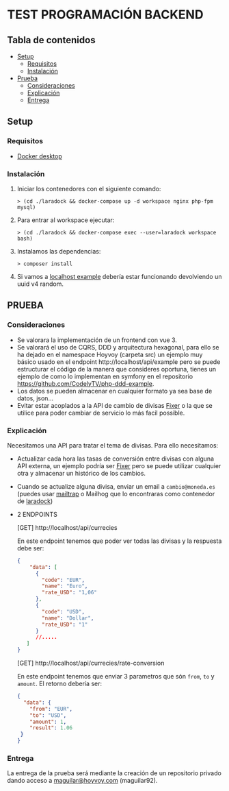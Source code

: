# TEST PROGRAMACIÓN BACKEND

## Tabla de contenidos

- [Setup](#Setup)
    - [Requisitos](#Requisitos)
    - [Instalación](#Instalación)
- [Prueba](#Prueba)
    - [Consideraciones](#Consideraciones)
    - [Explicación](#Explicación)
    - [Entrega](#Entrega)

## Setup

### Requisitos

- [Docker desktop](https://www.docker.com/products/docker-desktop)

### Instalación

1. Iniciar los contenedores con el siguiente comando:
    ```shell
    > (cd ./laradock && docker-compose up -d workspace nginx php-fpm mysql)
    ```
2. Para entrar al workspace ejecutar:
    ```shell
    > (cd ./laradock && docker-compose exec --user=laradock workspace bash)
    ```
3. Instalamos las dependencias:
    ```shell
    > composer install
    ```
4. Si vamos a [localhost example](http://localhost/api/example) debería estar funcionando devolviendo un uuid v4 random.

## PRUEBA

### Consideraciones

- Se valorara la implementación de un frontend con vue 3.
- Se valorará el uso de CQRS, DDD y arquitectura hexagonal, para ello se ha dejado en el namespace Hoyvoy (carpeta src) un ejemplo muy básico usado en el endpoint http://localhost/api/example pero se puede estructurar el código de la manera que consideres oportuna, tienes un ejemplo de como lo implementan en symfony en el repositorio https://github.com/CodelyTV/php-ddd-example.
- Los datos se pueden almacenar en cualquier formato ya sea base de datos, json...
- Evitar estar acoplados a la API de cambio de divisas [Fixer](https://fixer.io/documentation) o la que se utilice para poder cambiar de servicio lo más facil possible.

### Explicación

Necesitamos una API para tratar el tema de divisas. Para ello necesitamos:

- Actualizar cada hora las tasas de conversión entre divisas con alguna API externa, un ejemplo podría ser [Fixer](https://fixer.io/documentation) pero se puede utilizar cualquier otra y almacenar un histórico de los cambios.
- Cuando se actualize alguna divisa, enviar un email a `cambio@moneda.es` (puedes usar [mailtrap](https://mailtrap.io) o Mailhog que lo encontraras como contenedor de [laradock](https://laradock.io))

- 2 ENDPOINTS

  [GET] http://localhost/api/currecies 
    
  En este endpoint tenemos que poder ver todas las divisas y la respuesta debe ser:
  ```json
  {
      "data": [
        {
          "code": "EUR",
          "name": "Euro",
          "rate_USD": "1,06"
        },
        {
          "code": "USD",
          "name": "Dollar",
          "rate_USD": "1"
        }
        //.....
     ]
  }
  ```

  [GET] http://localhost/api/currecies/rate-conversion

    En este endpoint tenemos que enviar 3 parametros que són `from`, `to` y `amount`. El retorno debería ser:
    ```json
    {
      "data": {
        "from": "EUR",
        "to": "USD",
        "amount": 1,
        "result": 1.06
     }
    }
    ```

### Entrega

La entrega de la prueba será mediante la creación de un repositorio privado dando acceso a maguilar@hoyvoy.com (maguilar92).
